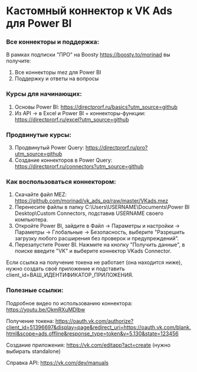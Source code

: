 # Кастомный коннектор к VK Ads для Power BI

### Все коннекторы и поддержка:
В рамках подписки "ПРО" на Boosty https://boosty.to/morinad вы получите:
1) Все коннекторы mez для Power BI 
2) Поддержку и ответы на вопросы

### Курсы для начинающих:
1) Основы Power BI: https://directprorf.ru/basics?utm_source=github
2) Из API -> в Excel и Power BI + коннекторы-функции: https://directprorf.ru/excel?utm_source=github

### Продвинутые курсы:
3) Продвинутый Power Query: https://directprorf.ru/pro?utm_source=github
4) Создание коннекторов в Power Query: https://directprorf.ru/connectors?utm_source=github

### Как воспользоваться коннектором:

1) Скачайте файл MEZ: https://github.com/morinad/vk_ads_pq/raw/master/VKads.mez
2) Перенесите файлы в папку C:\Users\USERNAME\Documents\Power BI Desktop\Custom Connectors, подставив USERNAME своего компьютера.
3) Откройте Power BI, зайдите в Файл -> Параметры и настройки -> Параметры -> Глобальные -> Безопасность, выберите "Разрешить загрузку любого расширения без проверок и предупреждений".
4) Перезапустите Power BI. Нажмите на кнопку "Получить данные", в поиске введите "VK" и выберите коннектор VKads Connector. 

Если ссылка на получение токена не работает (она находится ниже), нужно создать своё приложение и подставить client_id=ВАШ_ИДЕНТИФИКАТОР_ПРИЛОЖЕНИЯ.

### Полезные ссылки:
Подробное видео по использованию коннектора: https://youtu.be/OkmRXuMDlbw

Получение токена: https://oauth.vk.com/authorize?client_id=51396697&display=page&redirect_uri=https://oauth.vk.com/blank.html&scope=ads,offline&response_type=token&v=5.130&state=123456

Создание приложения: https://vk.com/editapp?act=create (нужно выбирать standalone)

Справка API: https://vk.com/dev/manuals
